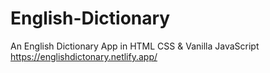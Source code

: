 # English-Dictionary
An English Dictionary App in HTML CSS &amp; Vanilla JavaScript
https://englishdictonary.netlify.app/
